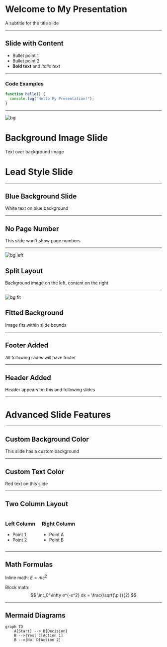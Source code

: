 # Welcome to My Presentation

A subtitle for the title slide

---

## Slide with Content

- Bullet point 1
- Bullet point 2
- **Bold text** and *italic text*

---

### Code Examples

```javascript
function hello() {
  console.log("Hello My Presentation!");
}
```

---

![bg](https://example.com/image.jpg)

# Background Image Slide

Text over background image

<!-- Slide-specific directives start with underscore -->

<!-- _class: lead -->
# Lead Style Slide

---

<!-- _backgroundColor: #1e3a8a -->
<!-- _color: white -->
## Blue Background Slide

White text on blue background

---

<!-- _paginate: false -->
## No Page Number

This slide won't show page numbers

---

![bg left](image.jpg)

## Split Layout

Background image on the left,
content on the right

---

![bg fit](image.jpg)

## Fitted Background

Image fits within slide bounds

---

<!-- footer: "My Footer Text" -->
## Footer Added

All following slides will have footer

---

<!-- header: "Chapter 1" -->
## Header Added

Header appears on this and following slides

---

<!-- _class: lead -->
# Advanced Slide Features

---

<!-- _backgroundColor: aqua -->
## Custom Background Color

This slide has a custom background

---

<!-- _color: red -->
## Custom Text Color

Red text on this slide

---

## Two Column Layout

<div class="columns">
<div>

### Left Column
- Point 1
- Point 2

</div>
<div>

### Right Column
- Point A
- Point B

</div>
</div>

---

## Math Formulas

Inline math: $E = mc^2$

Block math:
$$
\int_0^\infty e^{-x^2} dx = \frac{\sqrt{\pi}}{2}
$$

---

## Mermaid Diagrams

```mermaid
graph TD
    A[Start] --> B{Decision}
    B -->|Yes| C[Action 1]
    B -->|No| D[Action 2]
```